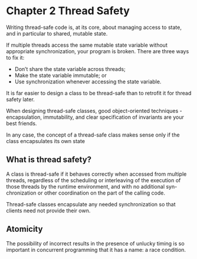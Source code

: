 # Chapter 2 Thread Safety

Writing thread-safe code is, at its core, about managing access to state, and in particular to shared, mutable state.

If multiple threads access the same mutable state variable without appropriate synchronization, your program is broken. There are three ways to fix it:

- Don’t share the state variable across threads;
- Make the state variable immutable; or
- Use synchronization whenever accessing the state variable.

It is far easier to design a class to be thread-safe than to retrofit it for thread safety later.

When designing thread-safe classes, good object-oriented techniques - encapsulation, immutability, and clear specification of invariants are your best friends.

In any case, the concept of a thread-safe class makes sense only if the class encapsulates its own state

## What is thread safety?

A class is thread-safe if it behaves correctly when accessed from multiple threads, regardless of the scheduling or interleaving of the execution of those threads by the runtime environment, and with no additional syn- chronization or other coordination on the part of the calling code.

Thread-safe classes encapsulate any needed synchronization so that clients need not provide their own.

## Atomicity

The possibility of incorrect results in the presence of unlucky timing is so important in concurrent programming that it has a name: a race condition.
